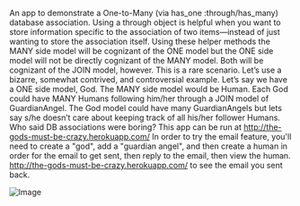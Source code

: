 An app to demonstrate a One-to-Many (via has_one :through/has_many) database association.  Using a through object is helpful when you want to store information specific to the association of two items—instead of just wanting to store the association itself. Using these helper methods the MANY side model will be cognizant of the ONE model but the ONE side model will not be directly cognizant of the MANY model. Both will be cognizant of the JOIN model, however. This is a rare scenario. Let’s use a bizarre, somewhat contrived, and controversial example. Let’s say we have a ONE side model, God. The MANY side model would be Human. Each God could have MANY Humans following him/her through a JOIN model of GuardianAngel. The God model could have many GuardianAngels but lets say s/he doesn’t care about keeping track of all his/her follower Humans. Who said DB associations were boring?  This app can be run at http://the-gods-must-be-crazy.herokuapp.com/
In order to try the email feature, you'll need to create a "god", add a "guardian angel", and then create a human in order for the email to get sent, then reply to the email, then view the human. http://the-gods-must-be-crazy.herokuapp.com/ to see the email you sent back.

![Image](https://raw.github.com/ggriffis/the-gods-must-be-crazy/master/app/assets/images/screen_shot.png)
